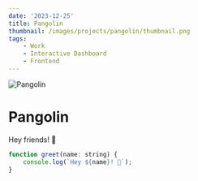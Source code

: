 ```yaml
---
date: '2023-12-25'
title: Pangolin
thumbnail: /images/projects/pangolin/thumbnail.png
tags:
    - Work
    - Interactive Dashboard
    - Frontend
---
```


<img src="/images/projects/pangolin.png" alt="Pangolin" class="w-full h-56 object-cover mb-4 rounded-lg shadow-lg" />

# Pangolin

Hey friends! 👋

```js
function greet(name: string) {
	console.log(`Hey ${name}! 👋`);
}
```
